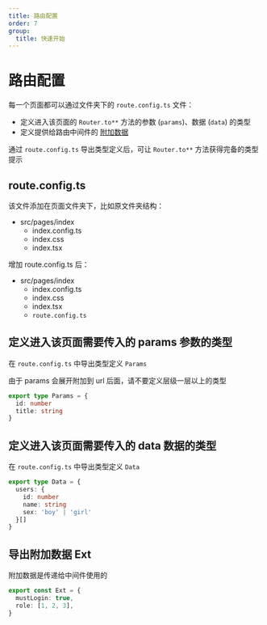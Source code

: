 ```yaml
---
title: 路由配置
order: 7
group:
  title: 快速开始
---
```


# 路由配置

每一个页面都可以通过文件夹下的 `route.config.ts` 文件：

- 定义进入该页面的 `Router.to**` 方法的参数 (`params`)、数据 (`data`) 的类型
- 定义提供给路由中间件的 [附加数据](/guide/quike/middleware#路由附加数据)

通过 `route.config.ts` 导出类型定义后，可让 `Router.to**` 方法获得完备的类型提示

## route.config.ts
该文件添加在页面文件夹下，比如原文件夹结构：
- src/pages/index
  - index.config.ts
  - index.css
  - index.tsx

增加 route.config.ts 后：
- src/pages/index
  - index.config.ts
  - index.css
  - index.tsx
  - `route.config.ts`
## 定义进入该页面需要传入的 params 参数的类型

在 `route.config.ts` 中导出类型定义 `Params`

由于 params 会展开附加到 url 后面，请不要定义层级一层以上的类型

```typescript
export type Params = {
  id: number
  title: string
}
```

## 定义进入该页面需要传入的 data 数据的类型

在 `route.config.ts` 中导出类型定义 `Data`

```typescript
export type Data = {
  users: {
    id: number
    name: string
    sex: 'boy' | 'girl'
  }[]
}
```

## 导出附加数据 Ext

附加数据是传递给中间件使用的

```typescript
export const Ext = {
  mustLogin: true,
  role: [1, 2, 3],
}
```
